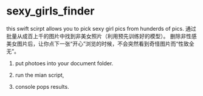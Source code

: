 # sexy_girls_finder
this swift scirpt allows you to pick sexy girl pics from hunderds of pics.
通过批量从成百上千的图片中找到非美女照片（利用预先训练好的模型）。
删除非性感美女图片后，让你点下一张“开心”浏览的时候，不会突然看到奇怪图片而“性致全无”。
1. put photoes into your document folder.

2. run the mian script,

3. console pops results.
